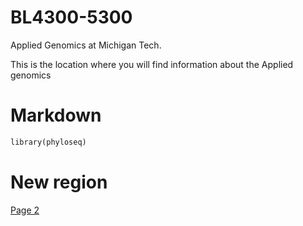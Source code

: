 # BL4300-5300
Applied Genomics at Michigan Tech.

This is the location where you will find information about the Applied genomics

# Markdown
```markdown
library(phyloseq)
```
# New region
<a href="https://github.com/stechtmann/BL4300-5300/blob/master/docs/Test.md">Page 2</a>
